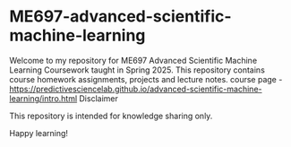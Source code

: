 # ME697-advanced-scientific-machine-learning


Welcome to my repository for ME697 Advanced Scientific Machine Learning Coursework taught in Spring 2025. This repository contains course homework assignments, projects and lecture notes.
course page - https://predictivesciencelab.github.io/advanced-scientific-machine-learning/intro.html
Disclaimer

This repository is intended for knowledge sharing only.

Happy learning!
